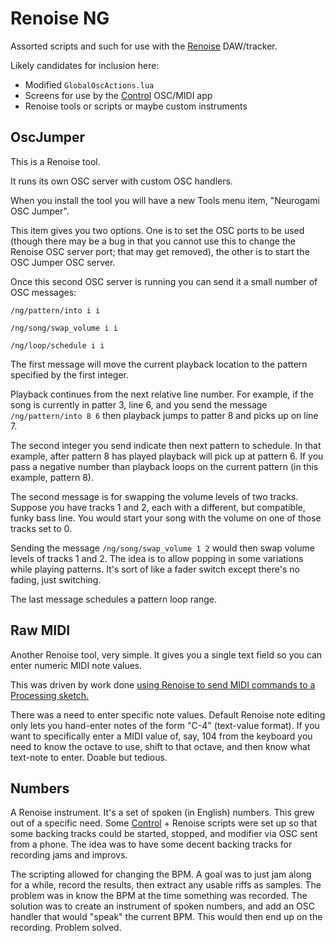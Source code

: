 # Renoise NG #

Assorted scripts and such for use with the [Renoise](http://renoise.com) DAW/tracker.

Likely candidates for inclusion here:

* Modified `GlobalOscActions.lua`
* Screens for use by the [Control](https://github.com/charlieroberts/Control) OSC/MIDI app
* Renoise tools or scripts or maybe custom instruments


## OscJumper

This is a Renoise tool.  

It runs its own OSC server with custom OSC handlers.

When you install the tool you will have a new Tools menu  item, "Neurogami OSC Jumper".

This item gives you two options. One is to set the OSC ports to be used (though there may be a bug in that you cannot use this to change the Renoise OSC server port; that may get removed), the other is to start the OSC Jumper OSC server.

Once this second OSC server is running you can send it a small number of OSC messages:

    /ng/pattern/into i i

    /ng/song/swap_volume i i

    /ng/loop/schedule i i 

The first message will move the current playback location to the pattern specified by the first integer.

Playback continues from the next relative line number.  For example, if the song is currently in patter 3, line 6, and you send the message `/ng/pattern/into 8 6` then playback jumps to patter 8 and picks up on line 7.

The second integer you send indicate then next pattern to schedule.  In that example, after pattern 8 has played playback will pick up at pattern 6.  If you pass a negative number than playback loops on the current pattern (in this example, pattern 8).

The second message is for swapping the volume levels of two tracks.  Suppose you have tracks 1 and 2, each  with a different, but compatible, funky bass line.   You would start your song with the volume on one of those tracks set to 0.  

Sending the message `/ng/song/swap_volume 1 2` would then swap volume levels of tracks 1 and 2.  The idea is to allow popping in some variations while playing patterns.  It's sort of like a fader switch except there's no fading, just switching.

The last message schedules a pattern loop range.     



## Raw MIDI

Another Renoise tool,  very simple.  It gives you a single text field so you can enter numeric MIDI note values.

This was driven by work done [using Renoise to send MIDI commands to a Processing sketch.](http://www.instructables.com/id/Scripting-Processing-with-MIDI/)

There was a need to enter specific note values.  Default Renoise note editing only lets you hand-enter notes of the form "C-4" (text-value format).  If you want to specifically enter a MIDI value of, say, 104 from the keyboard you need to know the octave to use, shift to that octave,  and then know what text-note to enter.  Doable but tedious.  


## Numbers

A Renoise instrument.  It's a set of spoken (in English) numbers.  This grew out of a specific need.  Some  [Control](https://github.com/charlieroberts/Control) + Renoise scripts were set up so that some backing tracks could be started, stopped, and modifier via OSC sent from a phone.  The idea was to have some decent backing tracks for recording jams and improvs.  

The scripting allowed for changing the BPM.  A goal was to just jam along for a while, record the results, then extract any usable riffs as samples.  The problem was in know the BPM at the time something was recorded.  The solution was to create an instrument of spoken numbers, and add an OSC handler that would "speak" the current BPM.  This would then end up on the recording. Problem solved.
